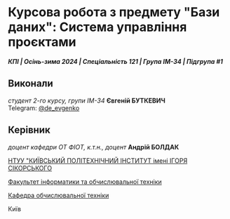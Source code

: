 # Курсова робота з предмету "Бази даних": Система управління проєктами

***КПІ | Осінь-зима 2024 | Спеціальність 121 | Група ІМ-34 | Підгрупа #1***

## Виконали

*студент 2-го курсу, групи ІМ-34* **Євгеній БУТКЕВИЧ**\
Telegram: [@de_evgenko](https://t.me/de_evgenko)

## Керівник

*доцент кафедри ОТ ФІОТ, к.т.н., доцент* **Андрій БОЛДАК**

[НТУУ "КИЇВСЬКИЙ ПОЛІТЕХНІЧНИЙ ІНСТИТУТ імені ІГОРЯ СІКОРСЬКОГО](https://kpi.ua/)

[Факультет інформатики та обчислювальної техніки](https://fiot.kpi.ua/)

[Кафедра обчислювальної техніки](https://comsys.kpi.ua/)

Київ
